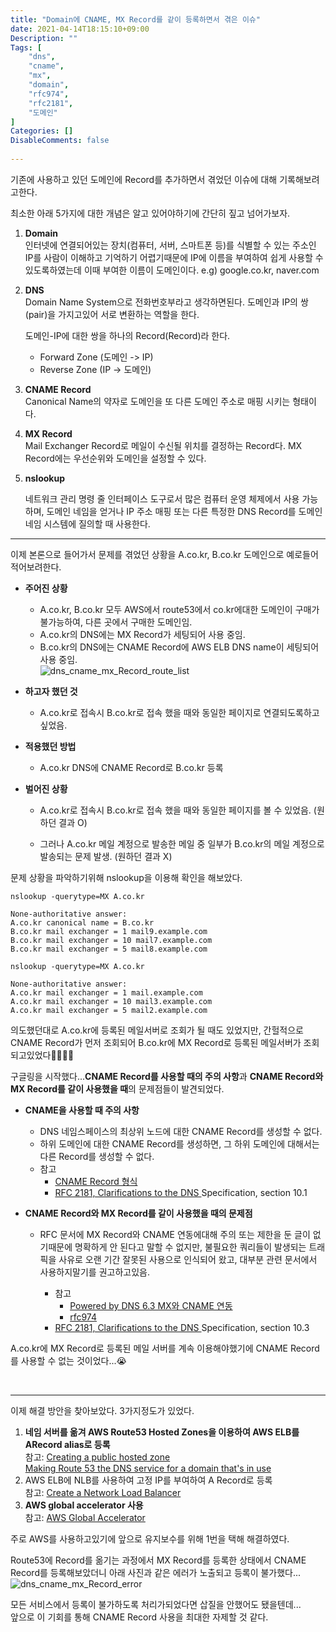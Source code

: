 ```yaml
---
title: "Domain에 CNAME, MX Record를 같이 등록하면서 겪은 이슈"
date: 2021-04-14T18:15:10+09:00
Description: ""
Tags: [
	"dns",
	"cname",
	"mx",
	"domain",
	"rfc974",
	"rfc2181",
	"도메인"
]
Categories: []
DisableComments: false
  
---
```


기존에 사용하고 있던 도메인에 Record를 추가하면서 겪었던 이슈에 대해 기록해보려고한다.

최소한 아래 5가지에 대한 개념은 알고 있어야하기에 간단히 짚고 넘어가보자.

1. **Domain**  
   인터넷에 연결되어있는 장치(컴퓨터, 서버, 스마트폰 등)를 식별할 수 있는 주소인 IP를 사람이 이해하고 기억하기 어렵기때문에 IP에 이름을 부여하여 쉽게 사용할 수 있도록하였는데 이때 부여한 이름이 도메인이다.
   e.g) google.co.kr, naver.com

2. **DNS**  
   Domain Name System으로 전화번호부라고 생각하면된다. 도메인과 IP의 쌍(pair)을 가지고있어 서로 변환하는 역할을 한다.

   도메인-IP에 대한 쌍을 하나의 Record(Record)라 한다.

   - Forward Zone (도메인 -> IP)
   - Reverse Zone (IP -> 도메인)

3. **CNAME Record**  
   Canonical Name의 약자로 도메인을 또 다른 도메인 주소로 매핑 시키는 형태이다.

4. **MX Record**  
   Mail Exchanger Record로 메일이 수신될 위치를 결정하는 Record다. MX Record에는 우선순위와 도메인을 설정할 수 있다.

5. **nslookup**  

   네트워크 관리 명령 줄 인터페이스 도구로서 많은 컴퓨터 운영 체제에서 사용 가능하며, 도메인 네임을 얻거나 IP 주소 매핑 또는 다른 특정한 DNS Record를 도메인 네임 시스템에 질의할 때 사용한다.

   

------



이제 본론으로 들어가서 문제를 겪었던 상황을 A.co.kr, B.co.kr 도메인으로 예로들어 적어보려한다.

- **주어진 상황**

  - A.co.kr, B.co.kr 모두 AWS에서 route53에서 co.kr에대한 도메인이 구매가 불가능하여, 다른 곳에서 구매한 도메인임.
  - A.co.kr의 DNS에는 MX Record가 세팅되어 사용 중임.
  - B.co.kr의 DNS에는 CNAME Record에  AWS ELB DNS name이 세팅되어 사용 중임.  
    ![dns_cname_mx_Record_route_list](https://hkyeong0703.github.io/posts/images/dns_cname_mx_record_route_list.png)

- **하고자 했던 것**
  
  - A.co.kr로 접속시 B.co.kr로 접속 했을 때와 동일한 페이지로 연결되도록하고 싶었음.
  
- **적용했던 방법**

  - A.co.kr DNS에 CNAME Record로 B.co.kr 등록

- **벌어진 상황**

  - A.co.kr로 접속시 B.co.kr로 접속 했을 때와 동일한 페이지를 볼 수 있었음. (원하던 결과 O)

  - 그러나 A.co.kr 메일 계정으로 발송한 메일 중 일부가 B.co.kr의 메일 계정으로 발송되는 문제 발생. (원하던 결과 X)

문제 상황을 파악하기위해 nslookup을 이용해 확인을 해보았다.

```shell
nslookup -querytype=MX A.co.kr

None-authoritative answer:
A.co.kr canonical name = B.co.kr
B.co.kr mail exchanger = 1 mail9.example.com
B.co.kr mail exchanger = 10 mail7.example.com
B.co.kr mail exchanger = 5 mail8.example.com
```

```shell
nslookup -querytype=MX A.co.kr

None-authoritative answer:
A.co.kr mail exchanger = 1 mail.example.com
A.co.kr mail exchanger = 10 mail3.example.com
A.co.kr mail exchanger = 5 mail2.example.com
```

의도했던대로 A.co.kr에 등록된 메일서버로 조회가 될 때도 있었지만, 간헐적으로 CNAME Record가 먼저 조회되어 B.co.kr에 MX Record로 등록된 메일서버가 조회 되고있었다🤯🤯🤯🤯



구글링을 시작했다...**CNAME Record를 사용할 때의 주의 사항**과 **CNAME Record와 MX Record를 같이 사용했을 때**의 문제점들이 발견되었다.

- **CNAME을 사용할 때 주의 사항** 

  - DNS 네임스페이스의 최상위 노드에 대한 CNAME Record를 생성할 수 없다.
  - 하위 도메인에 대한 CNAME Record를 생성하면, 그 하위 도메인에 대해서는 다른 Record를 생성할 수 없다.
  - 참고
    - [CNAME Record 형식](https://docs.aws.amazon.com/ko_kr/Route53/latest/DeveloperGuide/ResourceRecordTypes.html#CNAMEFormat)
    - [RFC 2181, Clarifications to the DNS ](https://tools.ietf.org/html/rfc2181)Specification, section 10.1

- **CNAME Record와 MX Record를 같이 사용했을 때의 문제점** 

  - RFC 문서에 MX Record와 CNAME 연동에대해 주의 또는 제한을 둔 글이 없기때문에 명확하게 안 된다고 말할 수 없지만, 불필요한 쿼리들이 발생되는 트래픽을 사유로 오랜 기간 잘못된 사용으로 인식되어 왔고, 대부분 관련 문서에서 사용하지말기를 권고하고있음.

    - 참고
      - [Powered by DNS 6.3 MX와 CNAME 연동](http://wiki.kldp.org/KoreanDoc/html/PoweredByDNS-KLDP/mx-and-cname.html)
      - [rfc974](https://tools.ietf.org/html/rfc974)
    - [RFC 2181, Clarifications to the DNS ](https://tools.ietf.org/html/rfc2181)Specification, section 10.3
  
  
  

A.co.kr에 MX Record로 등록된 메일 서버를 계속 이용해야했기에 CNAME Record를 사용할 수 없는 것이었다...😭

<br />

------



이제 해결 방안을 찾아보았다. 3가지정도가 있었다.

1. **네임 서버를 옮겨 AWS Route53 Hosted Zones을 이용하여 AWS ELB를 ARecord alias로 등록**  
   참고: [Creating a public hosted zone](https://docs.aws.amazon.com/Route53/latest/DeveloperGuide/CreatingHostedZone.html)  
   [Making Route 53 the DNS service for a domain that's in use](https://docs.aws.amazon.com/Route53/latest/DeveloperGuide/migrate-dns-domain-in-use.html)
2. AWS ELB에 NLB를 사용하여 고정 IP를 부여하여 A Record로 등록  
   참고: [Create a Network Load Balancer](https://docs.aws.amazon.com/elasticloadbalancing/latest/network/create-network-load-balancer.html)
3. **AWS global accelerator 사용**  
   참고: [AWS Global Accelerator](https://aws.amazon.com/ko/blogs/korea/new-aws-global-accelerator-for-availability-and-performance/)

주로 AWS를 사용하고있기에 앞으로 유지보수를 위해 1번을 택해 해결하였다.





Route53에 Record를 옮기는 과정에서 MX Record를 등록한 상태에서 CNAME Record를 등록해보았더니 아래 사진과 같은 에러가 노출되고 등록이 불가했다... ![dns_cname_mx_Record_error](https://hkyeong0703.github.io/posts/images/dns_cname_mx_record_error.png)  

모든 서비스에서 등록이 불가하도록 처리가되었다면 삽질을 안했어도 됐을텐데...  
앞으로 이 기회를 통해 CNAME Record 사용을 최대한 자제할 것 같다.





